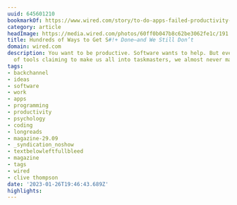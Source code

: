 ```yaml
---
uuid: 645601210
bookmarkOf: https://www.wired.com/story/to-do-apps-failed-productivity-tools/
category: article
headImage: https://media.wired.com/photos/60ff0b047b8c62be3062fe1c/191:100/w_1280,c_limit/wired%20to%20do%20app%20main%20art%20online.png
title: Hundreds of Ways to Get S#!+ Done—and We Still Don’t
domain: wired.com
description: You want to be productive. Software wants to help. But even with a glut
  of tools claiming to make us all into taskmasters, we almost never master our tasks.
tags:
- backchannel
- ideas
- software
- work
- apps
- programming
- productivity
- psychology
- coding
- longreads
- magazine-29.09
- _syndication_noshow
- textbelowleftfullbleed
- magazine
- tags
- wired
- clive thompson
date: '2023-01-26T19:46:43.689Z'
highlights:
---
```



